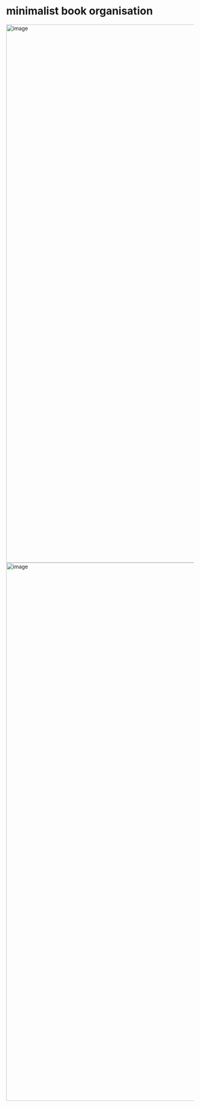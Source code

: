 <h1>minimalist book organisation</h1>

<img width="1440" alt="image" src="https://github.com/user-attachments/assets/9e07db7b-e46a-4595-a519-7c3f47bbba44">

<img width="1440" alt="image" src="https://github.com/user-attachments/assets/01559c05-d36b-4ec3-ba39-b25ec22dd3d9">
